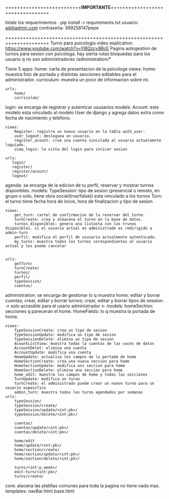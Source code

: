 ++++++++++++++++++++++++++**IMPORTANTE**+++++++++++++++++++++++++++++++++

Intale los requerimientos : pip install -r requirements.txt 
usuario: ad@admin.com contraseña: 369258147pepe 

+++++++++++++++++++++++++++++++++++++++++++++++++++++++++++++++++++++
Turno para psicologia video explicativo: https://www.youtube.com/watch?v=YiBQzcy9BcE 
Pagina autogestion de turnos para sesion con psicologa. hay sierta rutas bloquedas para los usuario q no son administradores /administration/*

Tiene 5 apps: home: carta de presentacion de la psicologa views: home: muestra foto de portada y distintas secciones editables para el administrador. curriculum: muestra un poco de informacion sobre mi.

    urls:
        home/
        curriculum/

login: se encarga de registrar y autenticar ususarios
    models: 
        Acount: este modelo esta vinculado al modelo User de django y agrega datos extra como fecha de nacimiento y telefono.

    views: 
        Register: registra un nuevo usuario en la tabla auth_user.
        user_logout: desloguea un usuario.
        register_acount: crea una cuenta vinculada al usuario actualemnte loguiado.
        view_login: la vista del login para incicar sesion
    
    urls:
       login/
       register/
       register/acount/
       logout/



agenda: se encarga de la edicion de tu perfil, reservar y mostrar turnos disponibles.
    models:
        TypeSession: tipo de sesion (presencial o remoto, en grupo o solo, tiene obra social(true/false)) esta vinculado a los turnos
        Turn: el turno tiene fecha hora de inicio, hora de finalizacion y tipo de sesion

    views: 
        get_turn: cartel de confirmacion de la reservar del turno.
        turnCreate: crea y almacena el turno en la base de datos.
        turnos_disponibles: genera una listasta con los trunos disponibles. si el usuario actual es administrado es redirigido a admin-turn
        perfil: modifica el perfil de ususario actualmente autenticado.
        my_turns: muestra todos los turnos corespondientes al usuario actual y los puede cancelar

    
    urls:
        getTurn/
        turnCreate/
        turnos/
        perfil/
        typeSession/
        cuentas/

administration: se encarga de gestionar lo q muestra home;
                editar y borrar cuentas;
                crear, editar y borrar turnos;
                crear, editar y borrar tipos de session.
                -> solo accesible para el usario administrador <-
    models:
        homeSection: secciones q pareceran el home.
        HomeFields: lo q muestra la portada de home.

    views:
        TypeSessionCreate: crea un tipo de sesion
        TypeSessionUpdate: modifica un tipo de sesion
        TypeSessionDelete: elimina un tipo de sesion
        AcountListView: muestra todas la cuentas de las vaces de datos
        AccountDelet: elimina una cuenta
        AccountUpdate: modifica una cuenta
        HomeUpdate: actualiza los campos de la portada de home
        HomeSectionCreate: crea una nueva seccion para home
        HomeSectionUpdate: modifica uns seccion para home
        HomeSectionDelete: elimina una seccion para home
        home_edit: muestra los campos de home y todas las secciones
        TurnUpdate: modifica un turno
        turnCreate: el administrado puede crear un nuevo turno para un usuario espesifico
        admin_turn: muestra todos los turno agendados por semanas
    urls:
        typeSession/
        typeSession/create/
        typeSession/update/<int:pk>/
        typeSession/delete/<int:pk>/

        cuentas/
        cuentas/update/<int:pk>/
        cuentas/delete/<int:pk>/

        home/edit
        home/update/<int:pk>/
        home/section/create/
        home/section/update/<int:pk>/
        home/section/delete/<int:pk>/

        turns/<int:p_week>/
        edit-turn/<int:pk>/
        turns/create/

core: alacena las platillas comunes para toda la pagina no tiene nada mas.
    templates:
        navBar.html
        base.html

